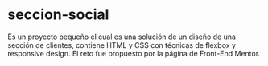 # seccion-social
Es un proyecto pequeño el cual es una solución de un diseño de una sección de clientes, contiene HTML y CSS con técnicas de  flexbox y responsive design. El reto fue propuesto por la página de Front-End Mentor.
